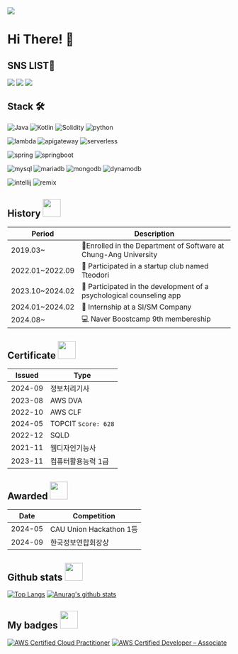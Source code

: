 <img src="https://capsule-render.vercel.app/api?type=waving&color=random&height=200&section=header&text=Lee%20JI%20Hak&fontSize=60" />

# Hi There! 👋



## SNS LIST🍕


<a href="https://ez17.tistory.com/" target="_blank"><img src="https://img.shields.io/badge/Tistory-000000?style=flat-square&logo=Tistory&logoColor=white"/></a>
<a href="https://instagram.com/easyhak2?utm_medium=copy_link" target="_blank"><img src="https://img.shields.io/badge/Instagram-E4405F?style=flat-square&logo=Instagram&logoColor=white"/></a>
<a href="https://www.linkedin.com/in/%EC%A7%80%ED%95%99-%EC%9D%B4-582b67274?utm_source=share&utm_campaign=share_via&utm_content=profile&utm_medium=android_app" target="_blank"><img src="https://img.shields.io/badge/LinkedIn-0A66C2?style=flat-square&logo=LinkedIn&logoColor=white"></a>




<!--- 🔭 I’m currently working on -->
## Stack 🛠
![Java](https://img.shields.io/badge/java-5382a1?style=for-the-badge&logo=java&logoColor=white)
![Kotlin](https://img.shields.io/badge/kotlin-7F52FF?style=for-the-badge&logo=kotlin&logoColor=white)
![Solidity](https://img.shields.io/badge/solidity-363636?style=for-the-badge&logo=solidity&logoColor=white)
![python](https://img.shields.io/badge/Python-3776AB?style=for-the-badge&logo=python&logoColor=white)

![lambda](https://img.shields.io/badge/lambda-FF9900?style=for-the-badge&logo=AWSLambda&logoColor=white)
![apigateway](https://img.shields.io/badge/apigateway-FF4F8B?style=for-the-badge&logo=APIGateway&logoColor=white)
![serverless](https://img.shields.io/badge/serverless-FD5750?style=for-the-badge&logo=Serverless&logoColor=white)

![spring](https://img.shields.io/badge/Spring-6DB33F?style=for-the-badge&logo=Spring&logoColor=white)
![springboot](https://img.shields.io/badge/SpringBoot-6DB33F?style=for-the-badge&logo=SpringBoot&logoColor=white)

![mysql](https://img.shields.io/badge/MySQL-4479A1?style=for-the-badge&logo=MySQL&logoColor=white)
![mariadb](https://img.shields.io/badge/MariaDB-003545?style=for-the-badge&logo=MariaDB&logoColor=white)
![mongodb](https://img.shields.io/badge/MongoDB-47A248?style=for-the-badge&logo=MongoDB&logoColor=white)
![dynamodb](https://img.shields.io/badge/DynamoDB-4053D6?style=for-the-badge&logo=amazondynamodb&logoColor=white)

![intellij](https://img.shields.io/badge/intellij-000000?style=for-the-badge&logo=intellijidea&logoColor=white)
![remix](https://img.shields.io/badge/Remix-000000?style=for-the-badge&logo=remix&logoColor=white)




## History <img src="https://github.com/user-attachments/assets/ae7ebd6b-f677-4a95-8fd2-a5a291bb3bac" width=40px height=40px>
|Period|Description|
|-----|-------|
|2019.03~|🏫Enrolled in the Department of Software at Chung-Ang University|
|2022.01~2022.09|🐌 Participated in a startup club named Tteodori |
|2023.10~2024.02|🌲 Participated in the development of a psychological counseling app|
|2024.01~2024.02|🏢 Internship at a SI/SM Company |
|2024.08~| 💻 Naver Boostcamp 9th membereship |

## Certificate <img src="https://github.com/user-attachments/assets/f2e3d404-1921-4f2e-abd6-ad2044fffbe6" width=40px height=40px>
|Issued|Type|
|---------|------|
|2024-09 | 정보처리기사 | 
| 2023-08 |  AWS DVA |
| 2022-10 | AWS CLF |
| 2024-05 | TOPCIT `Score: 628` |
| 2022-12 | SQLD | 
| 2021-11 | 웹디자인기능사 |
| 2023-11 | 컴퓨터활용능력 1급 |


## Awarded <img src="https://github.com/user-attachments/assets/52440869-ec71-4f1e-b5e8-d62e273f0b0d" width=40px height=40px>

|Date| Competition |
|---|-----|
|2024-05| CAU Union Hackathon 1등 |
|2024-09| 한국정보연합회장상 |





## Github stats <img src="https://github.com/user-attachments/assets/d66f7ae5-4ed1-47ba-a493-b63b078963b2" width=40px height=40px>

[![Top Langs](https://github-readme-stats.vercel.app/api/top-langs/?username=easyhak&hide=html,scss)](https://github.com/easyhak/github-readme-stats)
[![Anurag's github stats](https://github-readme-stats.vercel.app/api?username=easyhak)](https://github.com/anuraghazra/github-readme-stats)
<!--<img src="https://github-readme-stats.vercel.app/api/top-langs/?username=easyhak&hide=html,scss" height=250px width=300px />-->


<!-- <img src="https://stats.hyochan.dev/api/github-stats-advanced?login=easyhak" width="500px"/> -->
<!-- [![Solved.ac Profile](http://mazassumnida.wtf/api/v2/generate_badge?boj=jooin2000)](https://solved.ac/jooin2000/) -->

## My badges <img src = "https://github.com/user-attachments/assets/77c2c54a-4f4b-4ba3-a6e7-efe5da662541" width=40px height=40px>
<!--START_SECTION:badges-->

[![AWS Certified Cloud Practitioner](https://images.credly.com/size/200x200/images/00634f82-b07f-4bbd-a6bb-53de397fc3a6/image.png)](https://www.credly.com/badges/aa853b8e-1f11-4995-bc9a-c370aeb95273/")
[![AWS Certified Developer – Associate](https://images.credly.com/size/200x200/images/b9feab85-1a43-4f6c-99a5-631b88d5461b/image.png)](https://www.credly.com/badges/911351c7-71b8-4399-85de-aa2bc02a8c01/]")

<!--END_SECTION:badges-->
